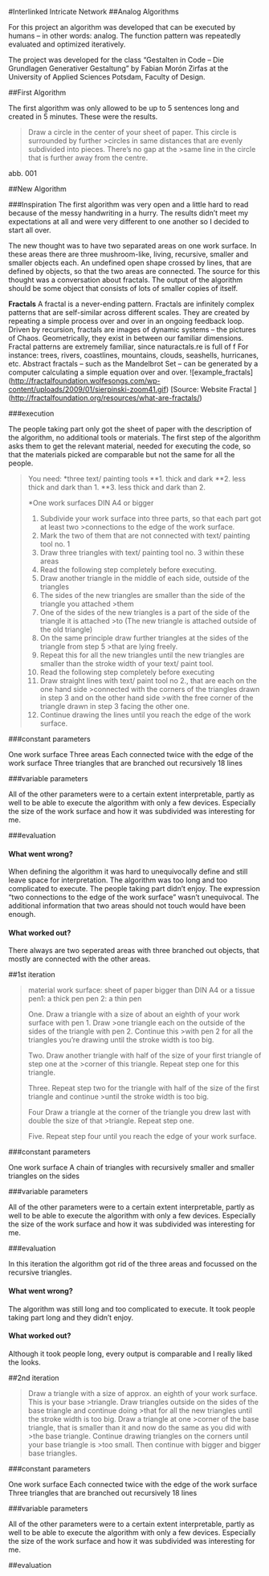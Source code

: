 #Interlinked Intricate Network
##Analog Algorithms
 
For this project an algorithm was developed that can be executed by humans – in other words: analog. The function pattern was repeatedly evaluated and optimized iteratively.
 
The project was developed for the class “Gestalten in Code – Die Grundlagen Generativer Gestaltung” by Fabian Morón Zirfas at the University of Applied Sciences Potsdam, Faculty of Design.
 
##First Algorithm

The first algorithm was only allowed to be up to 5 sentences long and created in 5 minutes. 
These were the results. 

>Draw a circle in the center of your sheet of paper. This circle is surrounded by further >circles in same distances that are evenly subdivided into pieces. There’s no gap at the >same line in the circle that is further away from the centre. 
 
abb. 001

##New Algorithm

###Inspiration
The first algorithm was very open and a little hard to read because of the messy handwriting in a hurry. The results didn’t meet my expectations at all and were very different to one another so I decided to start all over. 
 
The new thought was to have two separated areas on one work surface. In these areas there are three mushroom-like, living, recursive, smaller and smaller objects each. An undefined open shape crossed by lines, that are defined by objects, so that the two areas are connected. The source for this thought was a conversation about fractals. The output of the algorithm should be some object that consists of lots of smaller copies of itself. 

**Fractals**
A fractal is a never-ending pattern. Fractals are infinitely complex patterns that are self-similar across different scales. They are created by repeating a simple process over and over in an ongoing feedback loop. Driven by recursion, fractals are images of dynamic systems – the pictures of Chaos. Geometrically, they exist in between our familiar dimensions. Fractal patterns are extremely familiar, since naturactals.re is full of f For instance: trees, rivers, coastlines, mountains, clouds, seashells, hurricanes, etc. Abstract fractals – such as the Mandelbrot Set – can be generated by a computer calculating a simple equation over and over.
![example_fractals] (http://fractalfoundation.wolfesongs.com/wp-content/uploads/2009/01/sierpinski-zoom41.gif)
[Source: Website Fractal ] (http://fractalfoundation.org/resources/what-are-fractals/)
 
###execution

The people taking part only got the sheet of paper with the description of the algorithm, no additional tools or materials. The first step of the algorithm asks them to get the relevant material, needed for executing the code, so that the materials picked are comparable but not the same for all the people.  
 
 >You need:
>*three text/ painting tools
>**1. thick and dark
>**2. less thick and dark than 1.
>**3. less thick and dark than 2.
>
>*One work surfaces DIN A4 or bigger
>
>1. Subdivide your work surface into three parts, so that each part got at least two >connections to the edge of the work surface.
>2. Mark the two of them that are not connected with text/ painting tool no. 1
>3. Draw three triangles with text/ painting tool no. 3 within these areas
>4. Read the following step completely before executing.
>5. Draw another triangle in the middle of each side, outside of the triangles 
>6. The sides of the new triangles are smaller than the side of the triangle you attached >them
>7. One of the sides of the new triangles is a part of the side of the triangle it is attached >to (The new triangle is attached outside of the old triangle)
>8. On the same principle draw further triangles at the sides of the triangle from step 5 >that are lying freely. 
>9. Repeat this for all the new triangles until the new triangles are smaller than the stroke width of your text/ paint tool.
>10. Read the following step completely before executing
>11. Draw straight lines with text/ paint tool no 2., that are each on the one hand side >connected with the corners of the triangles drawn in step 3 and on the other hand side >with the free corner of the triangle drawn in step 3 facing the other one.
>12. Continue drawing the lines until you reach the edge of the work surface.
 
###constant parameters
 
One work surface
Three areas
Each connected twice with the edge of the work surface
Three triangles that are branched out recursively
18 lines 
 
###variable parameters
 
All of the other parameters were to a certain extent interpretable, partly as well to be able to execute the algorithm with only a few devices. Especially the size of the work surface and how it was subdivided was interesting for me. 
 
###evaluation
#### What went wrong?
 
When defining the algorithm it was hard to unequivocally define and still leave space for interpretation.
The algorithm was too long and too complicated to execute. The people taking part didn’t enjoy. 
The expression “two connections to the edge of the work surface” wasn’t unequivocal. The additional information that two areas should not touch would have been enough.
 
#### What worked out?

There always are  two seperated areas with three branched out objects, that mostly are connected with the other areas.  
 
##1st iteration

>material
>work surface: sheet of paper bigger than DIN A4 or a tissue
>pen1: a thick pen
>pen 2: a thin pen
> 
>One.
>Draw a triangle with a size of about an eighth of your work surface with pen 1. Draw >one triangle each on the outside of the sides of the triangle with pen 2. Continue this >with pen 2 for all the triangles you’re drawing until the stroke width is too big.
>
>Two.
>Draw another triangle with half of the size of your first triangle of step one at the >corner of this triangle. Repeat step one for this triangle.
>
>Three. 
>Repeat step two for the triangle with half of the size of the first triangle and continue >until the stroke width is too big.
>
>Four 
>Draw a triangle at the corner of the triangle you drew last with double the size of that >triangle. Repeat step one.
>
>Five.
>Repeat step four until you reach the edge of your work surface. 
 
###constant parameters
 
One work surface
A chain of triangles with recursively smaller and smaller triangles on the sides
 
###variable parameters
 
All of the other parameters were to a certain extent interpretable, partly as well to be able to execute the algorithm with only a few devices. Especially the size of the work surface and how it was subdivided was interesting for me. 
 
###evaluation

In this iteration the algorithm got rid of the three areas and focussed on the recursive triangles. 

#### What went wrong?
 
The algorithm was still long and too complicated to execute. It took people taking part long and they didn’t enjoy. 
 
#### What worked out?

Although it took people long, every output is comparable and I really liked the looks. 
 
##2nd iteration

>Draw a triangle with a size of approx. an eighth of your work surface. This is your base >triangle. Draw triangles outside on the sides of the base triangle and continue doing >that for all the new triangles until the stroke width is too big. Draw a triangle at one >corner of the base triangle, that is smaller than it and now do the same as you did with >the base triangle. Continue drawing triangles on the corners until your base triangle is >too small. Then continue with bigger and bigger base triangles.

###constant parameters
 
One work surface
Each connected twice with the edge of the work surface
Three triangles that are branched out recursively
18 lines 
 
###variable parameters
 
All of the other parameters were to a certain extent interpretable, partly as well to be able to execute the algorithm with only a few devices. Especially the size of the work surface and how it was subdivided was interesting for me. 
 

##evaluation 
 

 

 
 
 

